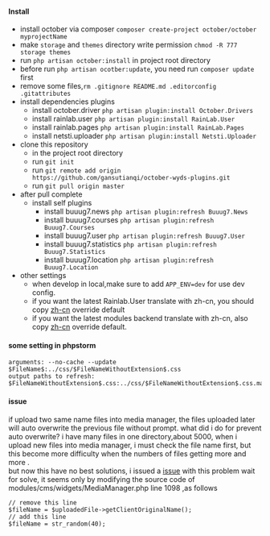 #### Install
+ install october via composer `composer create-project october/october myprojectName`
+ make `storage` and `themes` directory write permission `chmod -R 777 storage themes`
+ run `php artisan october:install` in project root directory
+ before run `php artisan ocotber:update`, you need run `composer update` first
+ remove some files,`rm .gitignore README.md .editorconfig .gitattributes`
+ install dependencies plugins
    - install october.driver `php artisan plugin:install October.Drivers`
    - install rainlab.user `php artisan plugin:install RainLab.User`
    - install rainlab.pages `php artisan plugin:install RainLab.Pages`
    - install netsti.uploader `php artisan plugin:install Netsti.Uploader`
+ clone this repository
    - in the project root directory
    - run `git init`
    - run `git remote add origin https://github.com/gansutianqi/october-wyds-plugins.git`
    - run `git pull origin master`
+ after pull complete
    + install self plugins    
        - install buuug7.news `php artisan plugin:refresh Buuug7.News`
        - install buuug7.courses `php artisan plugin:refresh Buuug7.Courses`
        - install buuug7.user `php artisan plugin:refresh Buuug7.User`
        - install buuug7.statistics `php artisan plugin:refresh Buuug7.Statistics`
        - install buuug7.location `php artisan plugin:refresh Buuug7.Location`
+ other settings
    - when develop in local,make sure to add `APP_ENV=dev` for use dev config.
    - if you want the latest Rainlab.User translate with zh-cn, you should copy [zh-cn](https://github.com/rainlab/user-plugin/blob/master/lang/zh-cn/lang.php) override default
    - if you want the latest modules backend translate with zh-cn, also copy [zh-cn](https://github.com/octobercms/october/blob/develop/modules/backend/lang/zh-cn/lang.php) override default.

#### some setting in phpstorm
```
arguments: --no-cache --update $FileName$:../css/$FileNameWithoutExtension$.css
output paths to refresh: $FileNameWithoutExtension$.css:../css/$FileNameWithoutExtension$.css.map
```

#### issue
if upload two same name files into media manager, the files uploaded later will auto overwrite the previous file without prompt. what did i do for prevent auto overwrite? i have many files in one directory,about 5000, when i upload new files into media manager, i must check the file name first, but this become more difficulty when the numbers of files getting more and more .  
 but now this have no best solutions, i issued a [issue]() with this problem wait for solve, it seems only by modifying the source code of modules/cms/widgets/MediaManager.php line 1098 ,as follows
 ```
 // remove this line
$fileName = $uploadedFile->getClientOriginalName();
// add this line 
$fileName = str_random(40);
 ```